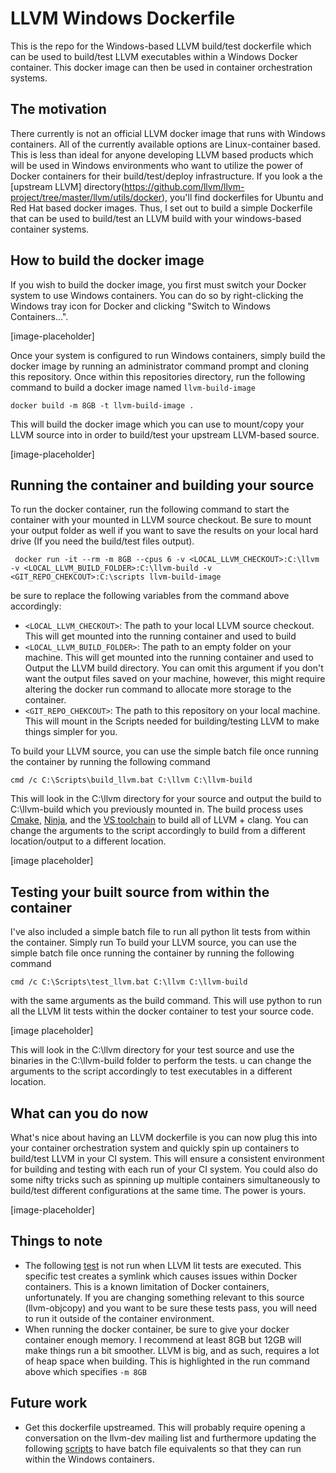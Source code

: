 # LLVM Windows Dockerfile

This is the repo for the Windows-based LLVM build/test dockerfile which can be used
to build/test LLVM executables within a Windows Docker container. This docker image can then be used in container orchestration
systems.

## The motivation
There currently is not an official LLVM docker image that runs with Windows containers. All of the currently available options are Linux-container based. This is less than ideal for anyone developing LLVM based products which will be used in Windows environments who want to utilize the power of Docker containers for their build/test/deploy infrastructure. If you look a the [upstream LLVM] directory(https://github.com/llvm/llvm-project/tree/master/llvm/utils/docker), you'll find dockerfiles for Ubuntu and Red Hat based docker images. Thus, I set out to build a simple Dockerfile that can be used to build/test an LLVM build with your windows-based container systems.

## How to build the docker image
If you wish to build the docker image, you first must switch your Docker system to use Windows containers. You can do so by right-clicking the Windows tray icon for Docker and clicking "Switch to Windows Containers...".

[image-placeholder]

Once your system is configured to run Windows containers, simply build the docker image by running an administrator command prompt and cloning this repository. Once within this repositories directory, run the following command to build a docker image named `llvm-build-image `
```
docker build -m 8GB -t llvm-build-image .
```
This will build the docker image which you can use to mount/copy your LLVM source into in order to build/test your upstream LLVM-based source.

[image-placeholder]

## Running the container and building your source
To run the docker container, run the following command to start the container with your mounted in LLVM source checkout. Be sure to mount your output folder as well if you want to save the results on your local hard drive (If you need the build/test files output).
```
 docker run -it --rm -m 8GB --cpus 6 -v <LOCAL_LLVM_CHECKOUT>:C:\llvm -v <LOCAL_LLVM_BUILD_FOLDER>:C:\llvm-build -v <GIT_REPO_CHEKCOUT>:C:\scripts llvm-build-image
```

be sure to replace the following variables from the command above accordingly:
* `<LOCAL_LLVM_CHECKOUT>`: The path to your local LLVM source checkout. This will get mounted into the running container and used to build
* `<LOCAL_LLVM_BUILD_FOLDER>`: The path to an empty folder on your machine. This will get mounted into the running container and used to Output the LLVM build directory. You can omit this argument if you don't want the output files saved on your machine, however, this might require altering the docker run command to allocate more storage to the container.
* `<GIT_REPO_CHEKCOUT>`: The path to this repository on your local machine. This will mount in the Scripts needed for building/testing LLVM to make things simpler for you.

To build your LLVM source, you can use the simple batch file once running the container by running the following command
```
cmd /c C:\Scripts\build_llvm.bat C:\llvm C:\llvm-build
```
This will look in the C:\llvm directory for your source and output the build to C:\llvm-build which you previously mounted in. The build process uses [Cmake](https://cmake.org/), [Ninja](https://ninja-build.org/), and the [VS toolchain](https://visualstudio.microsoft.com/downloads/#build-tools-for-visual-studio-2017) to build all of LLVM + clang. You can change the arguments to the script accordingly to build from a different location/output to a different location.

[image placeholder]

## Testing your built source from within the container
I've also included a simple batch file to run all python lit tests from within the container. Simply run 
To build your LLVM source, you can use the simple batch file once running the container by running the following command
```
cmd /c C:\Scripts\test_llvm.bat C:\llvm C:\llvm-build
```
with the same arguments as the build command. This will use python to run all the LLVM lit tests within the docker container to test your source code.

[image placeholder]

This will look in the C:\llvm directory for your test source and use the binaries in the C:\llvm-build folder to perform the tests. u can change the arguments to the script accordingly to test executables in a different location.

## What can you do now
What's nice about having an LLVM dockerfile is you can now plug this into your container orchestration system and quickly spin up containers to build/test LLVM in your CI system. This will ensure a consistent environment for building and testing with each run of your CI system. You could also do some nifty tricks such as spinning up multiple containers simultaneously to build/test different configurations at the same time. The power is yours.

[image-placeholder]

## Things to note
* The following [test](https://github.com/llvm/llvm-project/blob/master/llvm/test/tools/llvm-objcopy/ELF/build-id-link-dir.test) is not run when LLVM lit tests are executed. This specific test creates a symlink which causes issues within Docker containers. This is a known limitation of Docker containers, unfortunately. If you are changing something relevant to this source (llvm-objcopy) and you want to be sure these tests pass, you will need to run it outside of the container environment.
* When running the docker container, be sure to give your docker container enough memory. I recommend at least 8GB but 12GB will make things run a bit smoother. LLVM is big, and as such, requires a lot of heap space when building. This is highlighted in the run command above which specifies `-m 8GB`

## Future work
* Get this dockerfile upstreamed. This will probably require opening a conversation on the llvm-dev mailing list and furthermore updating the following [scripts](https://github.com/llvm/llvm-project/tree/master/llvm/utils/docker/scripts) to have batch file equivalents so that they can run within the Windows containers.

